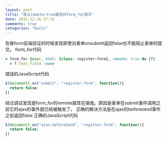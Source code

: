 ```yaml
---
layout: post
title: "禁止remote:true属性的form_for提交"
date: 2015-12-16 17:31
comments: true
categories: "Rails"
---
```

在做form前端验证的时候发现即使对表单onsubmit返回false也不能阻止表单的提交。
form_for代码
```rb
= form_for @user, html: {class: register-form}, remote: true do |f|
  = f.text_field :name
```
错误的JavaScript代码
```js
$(document).on("submit", "register-form", function(){
  return false;
})
```
经过调试发现是form_for的remote属性在搞鬼。原因是表单在submit事件调用之前它的ajax的事件就已经被触发了。
正确的解决方法是在ajax的beforesend事件之前返回false
正确的JavaScript代码
```js
$(document).on("ajax:beforeSend", "register-form", function(){
  return false;
})
```
